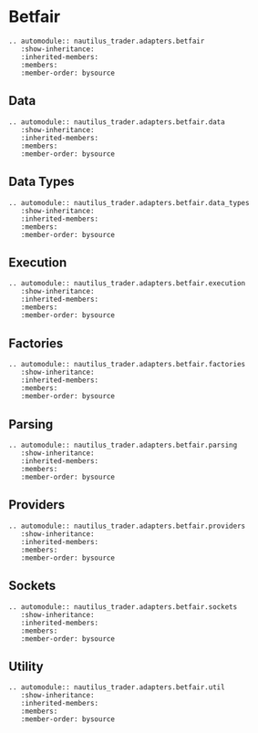 # Betfair

```{eval-rst}
.. automodule:: nautilus_trader.adapters.betfair
   :show-inheritance:
   :inherited-members:
   :members:
   :member-order: bysource
```

## Data

```{eval-rst}
.. automodule:: nautilus_trader.adapters.betfair.data
   :show-inheritance:
   :inherited-members:
   :members:
   :member-order: bysource
```

## Data Types

```{eval-rst}
.. automodule:: nautilus_trader.adapters.betfair.data_types
   :show-inheritance:
   :inherited-members:
   :members:
   :member-order: bysource
```

## Execution

```{eval-rst}
.. automodule:: nautilus_trader.adapters.betfair.execution
   :show-inheritance:
   :inherited-members:
   :members:
   :member-order: bysource
```

## Factories

```{eval-rst}
.. automodule:: nautilus_trader.adapters.betfair.factories
   :show-inheritance:
   :inherited-members:
   :members:
   :member-order: bysource
```

## Parsing

```{eval-rst}
.. automodule:: nautilus_trader.adapters.betfair.parsing
   :show-inheritance:
   :inherited-members:
   :members:
   :member-order: bysource
```

## Providers

```{eval-rst}
.. automodule:: nautilus_trader.adapters.betfair.providers
   :show-inheritance:
   :inherited-members:
   :members:
   :member-order: bysource
```

## Sockets

```{eval-rst}
.. automodule:: nautilus_trader.adapters.betfair.sockets
   :show-inheritance:
   :inherited-members:
   :members:
   :member-order: bysource
```

## Utility

```{eval-rst}
.. automodule:: nautilus_trader.adapters.betfair.util
   :show-inheritance:
   :inherited-members:
   :members:
   :member-order: bysource
```
